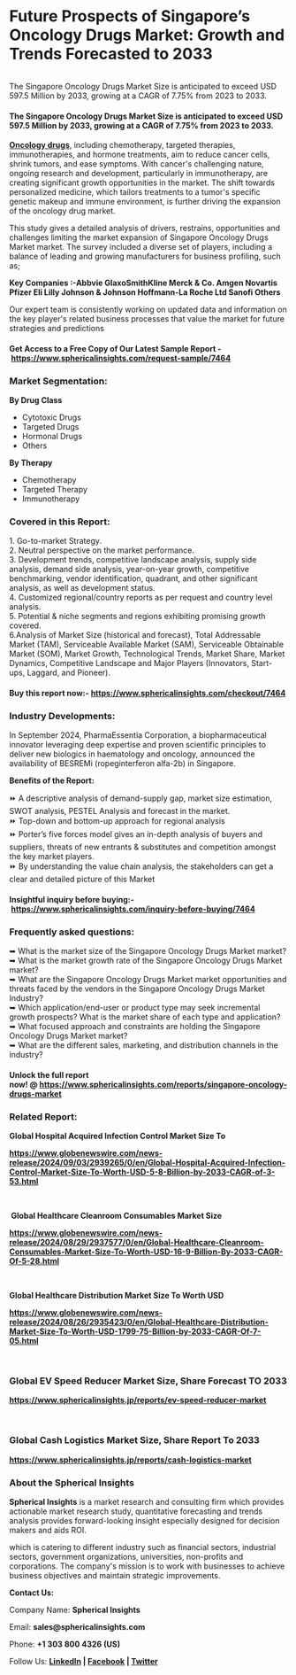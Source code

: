 <div class="wow_read_blog_hdr_img">
<div class="wow_read_blog_hdr_img_innr">
<h1>Future Prospects of Singapore&rsquo;s Oncology Drugs Market: Growth and Trends Forecasted to 2033</h1>
</div>
<div class="wow_main_float_head_img"><img src="https://www.vevioz.com/upload/photos/2024/12/6FbaUhNyuZxOanwoWq6B_23_0fc25b8d6107ef1f84e430e3f72c000f_image.jpg" alt="" /></div>
</div>
<div class="read-blog-container">
<div class="read-blog-desc">
<p class="mb-0">The Singapore Oncology Drugs Market Size is anticipated to exceed USD 597.5 Million by 2033, growing at a CAGR of 7.75% from 2023 to 2033.</p>
</div>
<div class="read-content">
<h4><strong>The Singapore Oncology Drugs Market Size is anticipated to exceed USD 597.5 Million by 2033, growing at a CAGR of 7.75% from 2023 to 2033.</strong></h4>
<p><a href="https://www.sphericalinsights.com/reports/singapore-oncology-drugs-market" target="_blank" rel="noopener"><strong>Oncology drugs</strong></a>, including chemotherapy, targeted therapies, immunotherapies, and hormone treatments, aim to reduce cancer cells, shrink tumors, and ease symptoms. With cancer's challenging nature, ongoing research and development, particularly in immunotherapy, are creating significant growth opportunities in the market. The shift towards personalized medicine, which tailors treatments to a tumor's specific genetic makeup and immune environment, is further driving the expansion of the oncology drug market.</p>
<p>This study gives a detailed analysis of drivers, restrains, opportunities and challenges limiting the market expansion of Singapore Oncology Drugs Market market. The survey included a diverse set of players, including a balance of leading and growing manufacturers for business profiling, such as;</p>
<p><strong>Key Companies :-Abbvie GlaxoSmithKline Merck &amp; Co. Amgen Novartis Pfizer Eli Lilly Johnson &amp; Johnson Hoffmann-La Roche Ltd Sanofi Others</strong></p>
<p>Our expert team is consistently working on updated data and information on the key player's related business processes that value the market for future strategies and predictions</p>
<h4><strong>Get Access to a Free Copy of Our Latest Sample Report -&nbsp;<a href="https://www.sphericalinsights.com/request-sample/7464" rel="nofollow">https://www.sphericalinsights.com/request-sample/7464</a></strong></h4>
<h3><strong>Market Segmentation:</strong></h3>
<p><strong>By Drug Class</strong></p>
<ul>
<li>Cytotoxic Drugs</li>
<li>Targeted Drugs</li>
<li>Hormonal Drugs</li>
<li>Others</li>
</ul>
<p><strong>By Therapy</strong></p>
<ul>
<li>Chemotherapy</li>
<li>Targeted Therapy</li>
<li>Immunotherapy</li>
</ul>
<h3>Covered in this Report:</h3>
<p>1. Go-to-market Strategy.<br />2. Neutral perspective on the market performance.<br />3. Development trends, competitive landscape analysis, supply side analysis, demand side analysis, year-on-year growth, competitive benchmarking, vendor identification, quadrant, and other significant analysis, as well as development status.<br />4. Customized regional/country reports as per request and country level analysis.<br />5. Potential &amp; niche segments and regions exhibiting promising growth covered.<br />6.Analysis of Market Size (historical and forecast), Total Addressable Market (TAM), Serviceable Available Market (SAM), Serviceable Obtainable Market (SOM), Market Growth, Technological Trends, Market Share, Market Dynamics, Competitive Landscape and Major Players (Innovators, Start-ups, Laggard, and Pioneer).</p>
<h4>Buy this report now:-&nbsp;<a href="https://www.sphericalinsights.com/checkout/7464" rel="nofollow">https://www.sphericalinsights.com/checkout/7464</a></h4>
<h3>Industry Developments:</h3>
<p>In September 2024, PharmaEssentia Corporation, a biopharmaceutical innovator leveraging deep expertise and proven scientific principles to deliver new biologics in haematology and oncology, announced the availability of BESREMi (ropeginterferon alfa-2b) in Singapore.</p>
<p><strong>Benefits of the Report:</strong></p>
<p>⏩ A descriptive analysis of demand-supply gap, market size estimation, SWOT analysis, PESTEL Analysis and forecast in the market.<br />⏩ Top-down and bottom-up approach for regional analysis<br />⏩ Porter&rsquo;s five forces model gives an in-depth analysis of buyers and suppliers, threats of new entrants &amp; substitutes and competition amongst the key market players.<br />⏩ By understanding the value chain analysis, the stakeholders can get a clear and detailed picture of this Market</p>
<h4>Insightful inquiry before buying:-&nbsp;<a href="https://www.sphericalinsights.com/inquiry-before-buying/7464" rel="nofollow">https://www.sphericalinsights.com/inquiry-before-buying/7464</a></h4>
<h3>Frequently asked questions:</h3>
<p>➥ What is the market size of the Singapore Oncology Drugs Market market?<br />➥ What is the market growth rate of the Singapore Oncology Drugs Market market?<br />➥ What are the Singapore Oncology Drugs Market market opportunities and threats faced by the vendors in the Singapore Oncology Drugs Market Industry?<br />➥ Which application/end-user or product type may seek incremental growth prospects? What is the market share of each type and application?<br />➥ What focused approach and constraints are holding the Singapore Oncology Drugs Market market?<br />➥ What are the different sales, marketing, and distribution channels in the industry?</p>
<h4>Unlock the full report now!&nbsp;@&nbsp;<a href="https://www.sphericalinsights.com/reports/singapore-oncology-drugs-market" rel="nofollow">https://www.sphericalinsights.com/reports/singapore-oncology-drugs-market</a></h4>
<h3><strong>Related Report:</strong></h3>
<p><strong>Global Hospital Acquired Infection Control Market Size To</strong></p>
<p><strong><a href="https://www.globenewswire.com/news-release/2024/09/03/2939265/0/en/Global-Hospital-Acquired-Infection-Control-Market-Size-To-Worth-USD-5-8-Billion-by-2033-CAGR-of-3-53.html" rel="nofollow">https://www.globenewswire.com/news-release/2024/09/03/2939265/0/en/Global-Hospital-Acquired-Infection-Control-Market-Size-To-Worth-USD-5-8-Billion-by-2033-CAGR-of-3-53.html</a></strong></p>
<p><strong>&nbsp;</strong></p>
<p><strong>&nbsp;Global Healthcare Cleanroom Consumables Market Size</strong></p>
<p><strong><a href="https://www.globenewswire.com/news-release/2024/08/29/2937577/0/en/Global-Healthcare-Cleanroom-Consumables-Market-Size-To-Worth-USD-16-9-Billion-By-2033-CAGR-Of-5-28.html" rel="nofollow">https://www.globenewswire.com/news-release/2024/08/29/2937577/0/en/Global-Healthcare-Cleanroom-Consumables-Market-Size-To-Worth-USD-16-9-Billion-By-2033-CAGR-Of-5-28.html</a></strong></p>
<p><strong>&nbsp;</strong></p>
<p><strong>Global Healthcare Distribution Market Size To Worth USD</strong></p>
<p><strong><a href="https://www.globenewswire.com/news-release/2024/08/26/2935423/0/en/Global-Healthcare-Distribution-Market-Size-To-Worth-USD-1799-75-Billion-by-2033-CAGR-Of-7-05.html" rel="nofollow">https://www.globenewswire.com/news-release/2024/08/26/2935423/0/en/Global-Healthcare-Distribution-Market-Size-To-Worth-USD-1799-75-Billion-by-2033-CAGR-Of-7-05.html</a></strong></p>
<p><strong>&nbsp;</strong></p>
<h3>Global EV Speed Reducer Market Size, Share Forecast TO 2033</h3>
<p><strong><a href="https://www.sphericalinsights.jp/reports/ev-speed-reducer-market" rel="nofollow">https://www.sphericalinsights.jp/reports/ev-speed-reducer-market</a></strong></p>
<p><strong>&nbsp;</strong></p>
<h3>Global Cash Logistics Market Size, Share Report To 2033</h3>
<p><strong><a href="https://www.sphericalinsights.jp/reports/cash-logistics-market" rel="nofollow">https://www.sphericalinsights.jp/reports/cash-logistics-market</a></strong></p>
<h3><strong>About the Spherical Insights</strong></h3>
<p><strong>Spherical Insights</strong>&nbsp;is a market research and consulting firm which provides actionable market research study, quantitative forecasting and trends analysis provides forward-looking insight especially designed for decision makers and aids ROI.</p>
<p>which is catering to different industry such as financial sectors, industrial sectors, government organizations, universities, non-profits and corporations. The company's mission is to work with businesses to achieve business objectives and maintain strategic improvements.</p>
<p><strong>Contact Us:</strong></p>
<p>Company Name:&nbsp;<strong>Spherical Insights</strong></p>
<p>Email:&nbsp;<strong>sales@sphericalinsights.com</strong></p>
<p>Phone:&nbsp;<strong>+1 303 800 4326 (US)</strong></p>
<p>Follow Us:&nbsp;<strong><a href="https://www.linkedin.com/company/spherical-insight/" rel="nofollow"><u>LinkedIn</u></a>&nbsp;|&nbsp;<a href="https://www.facebook.com/sphericalinsights22" rel="nofollow"><u>Facebook</u></a>&nbsp;|&nbsp;<a href="https://twitter.com/SInsights_US" rel="nofollow"><u>Twitter</u></a></strong></p>
</div>
</div>
